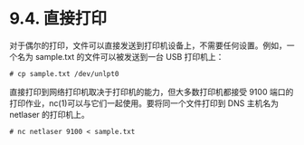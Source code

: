 # 9.4. 直接打印

对于偶尔的打印，文件可以直接发送到打印机设备上，不需要任何设置。例如，一个名为 sample.txt 的文件可以被发送到一台 USB 打印机上：
```
# cp sample.txt /dev/unlpt0
```
直接打印到网络打印机取决于打印机的能力，但大多数打印机都接受 9100 端口的打印作业，nc(1)可以与它们一起使用。要将同一个文件打印到 DNS 主机名为 netlaser 的打印机上。
```
# nc netlaser 9100 < sample.txt
```
